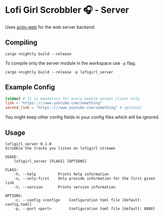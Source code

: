 # Lofi Girl Scrobbler 🎧 - Server 

Uses [actix-web](https://actix.rs/) for the web server backend. 

## Compiling

```
cargo +nightly build --release
```

To compile only the server module in the workspace use ```-p``` flag.

```
cargo +nightly build --release -p lofigirl_server
```

## Example Config

```toml
[video] # it is mandatory for every module except client only
link = "https::///www.youtube.com/something"
second_link = "https::///www.youtube.com/something" # optional
```

You might keep other config fields in your config files which will be ignored.

## Usage
```
lofigirl_server 0.1.0
Scrobble the tracks you listen on lofigirl streams

USAGE:
    lofigirl_server [FLAGS] [OPTIONS]

FLAGS:
    -h, --help          Prints help information
    -o, --only-first    Only provide information for the first given link
    -V, --version       Prints version information

OPTIONS:
    -c, --config <config>    Configuration toml file [default: config.toml]
    -p, --port <port>        Configuration toml file [default: 8888]
```
